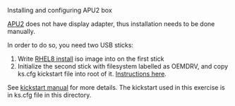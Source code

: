 Installing and configuring APU2 box

[APU2](https://www.pcengines.ch/apu2.htm) does not have display adapter, thus installation needs to be done manually.

In order to do so, you need two USB sticks:

1. Write [RHEL8 install](https://access.redhat.com/downloads/content/479/ver=/rhel---8/8.1/x86_64/product-software) iso image into on the first stick 
2. Initialize the second stick with filesystem labelled as OEMDRV, and copy ks.cfg kickstart file into root of it. [Instructions here](https://access.redhat.com/documentation/en-us/red_hat_enterprise_linux/8/html-single/performing_an_advanced_rhel_installation/index/#making-a-kickstart-file-available-on-a-local-volume-for-automatic-loading_making-kickstart-files-available-to-the-installation-program).

See [kickstart manual](https://access.redhat.com/documentation/en-us/red_hat_enterprise_linux/8/html-single/performing_an_advanced_rhel_installation/index/) for more details. The kickstart used in this exercise is in ks.cfg file in this directory.
